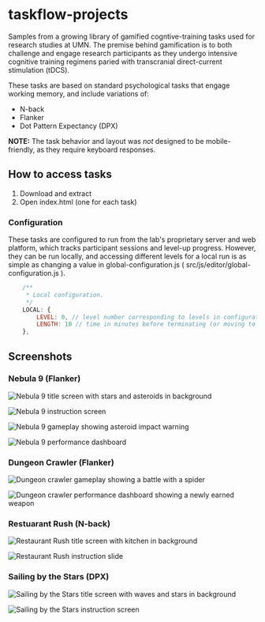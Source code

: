 # taskflow-projects

Samples from a growing library of gamified cogntive-training tasks used for research studies at UMN. The premise behind gamification is to both challenge and engage research participants as they undergo intensive cognitive training regimens paried with transcranial direct-current stimulation (tDCS).

These tasks are based on standard psychological tasks that engage working memory, and include variations of:
  - N-back
  - Flanker
  - Dot Pattern Expectancy (DPX)

**NOTE:** The task behavior and layout was *not* designed to be mobile-friendly, as they require keyboard responses.

## How to access tasks
  1. Download and extract
  2. Open index.html (one for each task)
  
### Configuration
These tasks are configured to run from the lab's proprietary server and web platform, which tracks participant sessions and level-up progress. However, they can be run locally, and accessing different levels for a local run is as simple as changing a value in global-configuration.js ( src/js/editor/global-configuration.js ).

```javascript
    /**
     * Local configuration.
     */
    LOCAL: {
        LEVEL: 0, // level number corresponding to levels in configuration.js
        LENGTH: 10 // time in minutes before terminating (or moving to next task when run on server) Waits for current level to finish)
    },
```

## Screenshots

### Nebula 9 (Flanker)

![Nebula 9 title screen with stars and asteroids in background](./screenshots/flanker-space-1.png)

![Nebula 9 instruction screen](./screenshots/flanker-space-2.png)

![Nebula 9 gameplay showing asteroid impact warning](./screenshots/flanker-space-3.png)

![Nebula 9 performance dashboard](./screenshots/flanker-space-4.png)

### Dungeon Crawler (Flanker)

![Dungeon crawler gameplay showing a battle with a spider](./screenshots/flanker-dungeon-1.png)

![Dungeon crawler performance dashboard showing a newly earned weapon](./screenshots/flanker-dungeon-3.png)


### Restuarant Rush (N-back)

![Restaurant Rush title screen with kitchen in background](./screenshots/nback-restaurant-1.png)

![Restaurant Rush instruction slide](./screenshots/nback-restaurant-2.png)

### Sailing by the Stars (DPX)

![Sailing by the Stars title screen with waves and stars in background](./screenshots/dpx-sailing-1.png)

![Sailing by the Stars instruction screen](./screenshots/dpx-sailing-2.png)
